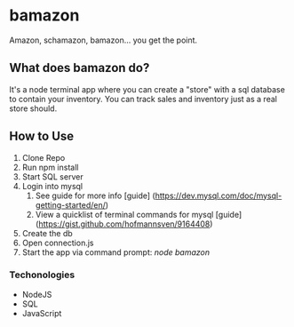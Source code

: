 # bamazon

Amazon, schamazon, bamazon... you get the point.

## What does bamazon do?

It's a node terminal app where you can create a "store" with a sql database to contain your inventory. You can track sales and inventory just as a real store should.

## How to Use

1. Clone Repo
1. Run npm install
1. Start SQL server
1. Login into mysql
    1. See guide for more info [guide] (https://dev.mysql.com/doc/mysql-getting-started/en/)
    1. View a quicklist of terminal commands for mysql [guide]
    (https://gist.github.com/hofmannsven/9164408)
1. Create the db
1. Open connection.js
1. Start the app via command prompt: *node bamazon*

### Techonologies

* NodeJS
* SQL
* JavaScript